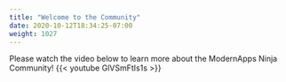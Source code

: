 ```yaml
---
title: "Welcome to the Community"
date: 2020-10-12T18:34:25-07:00
weight: 1027
---
```

Please watch the video below to learn more about the ModernApps Ninja Community!
{{< youtube GlVSmFtIs1s >}}